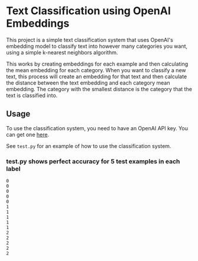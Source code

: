 # Text Classification using OpenAI Embeddings

This project is a simple text classification system that uses OpenAI's embedding model to classify
text into however many categories you want, using a simple k-nearest neighbors algorithm.

This works by creating embeddings for each example and then calculating the mean embedding for each
category. When you want to classify a new text, this process will create an embedding for that text
and then calculate the distance between the text embedding and each category mean embedding.
The category with the smallest distance is the category that the text is classified into.

## Usage

To use the classification system, you need to have an OpenAI API key. You can get one [here](https://platform.openai.com/account/api-keys).

See `test.py` for an example of how to use the classification system.

### test.py shows perfect accuracy for 5 test examples in each label

```
0
0
0
0
0
1
1
1
1
1
2
2
2
2
2
```
